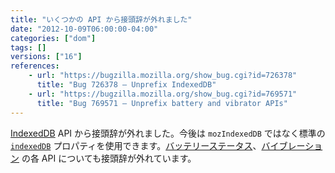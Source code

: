 ```yaml
---
title: "いくつかの API から接頭辞が外れました"
date: "2012-10-09T06:00:00-04:00"
categories: ["dom"]
tags: []
versions: ["16"]
references:
    - url: "https://bugzilla.mozilla.org/show_bug.cgi?id=726378"
      title: "Bug 726378 – Unprefix IndexedDB"
    - url: "https://bugzilla.mozilla.org/show_bug.cgi?id=769571"
      title: "Bug 769571 – Unprefix battery and vibrator APIs"
---
```

[IndexedDB](https://developer.mozilla.org/docs/Web/API/IndexedDB_API) API から接頭辞が外れました。今後は `mozIndexedDB` ではなく標準の [`indexedDB`](https://developer.mozilla.org/docs/Web/API/IDBEnvironment/indexedDB) プロパティを使用できます。[バッテリーステータス](https://developer.mozilla.org/docs/Web/API/Battery_Status_API)、[バイブレーション](https://developer.mozilla.org/docs/Web/API/Vibration_API) の各 API についても接頭辞が外れています。
